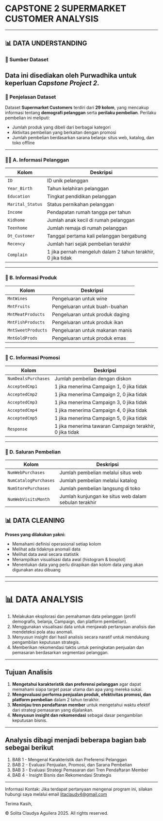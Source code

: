 # CAPSTONE 2 SUPERMARKET CUSTOMER ANALYSIS
---
## 📊 **DATA UNDERSTANDING**
### 📁 Sumber Dataset
Data ini disediakan oleh **Purwadhika** untuk keperluan *Capstone Project 2*.  
---
### 📄 Penjelasan Dataset
Dataset **Supermarket Customers** terdiri dari **29 kolom**, yang mencakup informasi tentang **demografi pelanggan** serta **perilaku pembelian**.
Perilaku pembelian ini meliputi:
- Jumlah produk yang dibeli dari berbagai kategori
- Aktivitas pembelian yang berkaitan dengan promosi
- Jumlah pembelian berdasarkan sarana belanja: situs web, katalog, dan toko offline
---

### 🧍‍♀️ A. Informasi Pelanggan

| Kolom            | Deskripsi |
|------------------|-----------|
| `ID`             | ID unik pelanggan |
| `Year_Birth`     | Tahun kelahiran pelanggan |
| `Education`      | Tingkat pendidikan pelanggan |
| `Marital_Status` | Status pernikahan pelanggan |
| `Income`         | Pendapatan rumah tangga per tahun |
| `Kidhome`        | Jumlah anak kecil di rumah pelanggan |
| `Teenhome`       | Jumlah remaja di rumah pelanggan |
| `Dt_Customer`    | Tanggal pertama kali pelanggan bergabung |
| `Recency`        | Jumlah hari sejak pembelian terakhir |
| `Complain`       | 1 jika pernah mengeluh dalam 2 tahun terakhir, 0 jika tidak |

---

### 🛒 B. Informasi Produk

| Kolom              | Deskripsi |
|---------------------|-----------|
| `MntWines`          | Pengeluaran untuk wine  |
| `MntFruits`         | Pengeluaran untuk buah-buahan |
| `MntMeatProducts`   | Pengeluaran untuk produk daging |
| `MntFishProducts`   | Pengeluaran untuk produk ikan |
| `MntSweetProducts`  | Pengeluaran untuk makanan manis |
| `MntGoldProds`      | Pengeluaran untuk produk emas |

---

### 🎯 C. Informasi Promosi

| Kolom             | Deskripsi |
|--------------------|-----------|
| `NumDealsPurchases`| Jumlah pembelian dengan diskon |
| `AcceptedCmp1`     | 1 jika menerima Campaign 1, 0 jika tidak |
| `AcceptedCmp2`     | 1 jika menerima Campaign 2, 0 jika tidak |
| `AcceptedCmp3`     | 1 jika menerima Campaign 3, 0 jika tidak |
| `AcceptedCmp4`     | 1 jika menerima Campaign 4, 0 jika tidak |
| `AcceptedCmp5`     | 1 jika menerima Campaign 5, 0 jika tidak |
| `Response`         | 1 jika menerima tawaran Campaign terakhir, 0 jika tidak |

---

### 🏬 D. Saluran Pembelian

| Kolom                 | Deskripsi |
|------------------------|-----------|
| `NumWebPurchases`      | Jumlah pembelian melalui situs web |
| `NumCatalogPurchases`  | Jumlah pembelian melalui katalog |
| `NumStorePurchases`    | Jumlah pembelian langsung di toko |
| `NumWebVisitsMonth`    | Jumlah kunjungan ke situs web dalam sebulan terakhir |

## 📊 **DATA CLEANING**
**Proses yang dilakukan yakni:**
- Memahami definisi operasional setiap kolom 
- Melihat ada tidaknya anomali data 
- Melihat data awal secara statistik 
- Menampilkan visualisasi data awal (histogram & boxplot)
- Menentukan data yang perlu dirapikan dan kolom data yang akan digunakan atau dibuang
---


---

# 📊 **DATA ANALYSIS**

1. Melakukan eksplorasi dan pemahaman data pelanggan (profil demografis, belanja, Campaign, dan platform pembelian).
2. Menggunakan visualisasi data untuk menjawab pertanyaan analisis dan mendeteksi pola atau anomali.
3. Menyusun insight dari hasil analisis secara naratif untuk mendukung pengambilan keputusan strategis.
4. Memberikan rekomendasi taktis untuk peningkatan penjualan dan pemasaran berdasarkan segmentasi pelanggan.
---
## Tujuan Analisis

1. **Mengetahui karakteristik dan preferensi pelanggan** agar dapat memahami siapa target pasar utama dan apa yang mereka sukai.
2. **Mengevaluasi performa penjualan produk, efektivitas promosi, dan platform pembelian** dalam 2 tahun terakhir.
3. **Meninjau tren pendaftaran member** untuk mengetahui waktu efektif dari strategi pemasaran yang dijalankan.
4. **Menyusun insight dan rekomendasi** sebagai dasar pengambilan keputusan bisnis.

---
## Analysis dibagi menjadi beberapa bagian bab sebegai berikut
1. BAB 1 - Mengenal Karakteristik dan Preferensi Pelanggan
2. BAB 2 - Evaluasi Penjualan, Promosi, dan Sarana Pembelian
3. BAB 3 - Evaluasi Strategi Pemasaran dari Tren Pendaftaran Member
4. BAB 4 - Insight Bisnis dan Rekomendasi Strategis
---

Informasi Kontak: Jika terdapat pertanyaan mengenai program ini, silakan hubungi saya melalui email litaclaudy4@gmail.com

Terima Kasih,

© Solita Claudya Aguilera 2025. All rights reserved.
